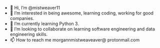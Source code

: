 - 👋 Hi, I’m @mistweaver11
- 👀 I’m interested in being awesome, learning coding, working for good companies.  
- 🌱 I’m currently learning Python 3. 
- 💞️ I’m looking to collaborate on learning software engineering and data engineering skills. 
- 📫 How to reach me morgannmistweaveaver@ protonmail.com

<!---
mistweaver11/mistweaver11 is a ✨ special ✨ repository because its `README.md` (this file) appears on your GitHub profile.
You can click the Preview link to take a look at your changes.
--->

